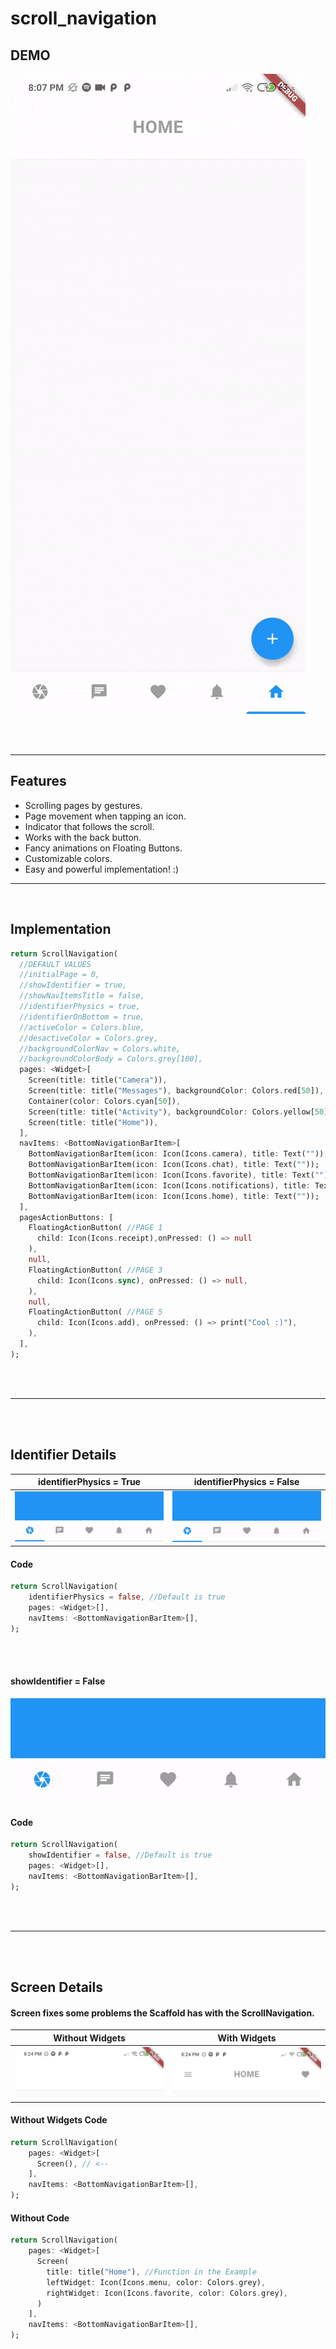 # scroll_navigation

## DEMO

![](assets/readme/demo.gif)

<br><br>

---

## Features

- Scrolling pages by gestures.
- Page movement when tapping an icon.
- Indicator that follows the scroll.
- Works with the back button.
- Fancy animations on Floating Buttons.
- Customizable colors.
- Easy and powerful implementation! :)

---

<br>

## Implementation

```dart
return ScrollNavigation(
  //DEFAULT VALUES
  //initialPage = 0,
  //showIdentifier = true,
  //showNavItemsTitle = false,
  //identifierPhysics = true,
  //identifierOnBottom = true,
  //activeColor = Colors.blue,
  //desactiveColor = Colors.grey,
  //backgroundColorNav = Colors.white,
  //backgroundColorBody = Colors.grey[100],
  pages: <Widget>[
    Screen(title: title("Camera")),
    Screen(title: title("Messages"), backgroundColor: Colors.red[50]),
    Container(color: Colors.cyan[50]),
    Screen(title: title("Activity"), backgroundColor: Colors.yellow[50]),
    Screen(title: title("Home")),
  ],
  navItems: <BottomNavigationBarItem>[
    BottomNavigationBarItem(icon: Icon(Icons.camera), title: Text(""));
    BottomNavigationBarItem(icon: Icon(Icons.chat), title: Text(""));
    BottomNavigationBarItem(icon: Icon(Icons.favorite), title: Text(""));
    BottomNavigationBarItem(icon: Icon(Icons.notifications), title: Text(""));
    BottomNavigationBarItem(icon: Icon(Icons.home), title: Text(""));
  ],
  pagesActionButtons: [
    FloatingActionButton( //PAGE 1
      child: Icon(Icons.receipt),onPressed: () => null
    ),
    null,
    FloatingActionButton( //PAGE 3
      child: Icon(Icons.sync), onPressed: () => null,
    ),
    null,
    FloatingActionButton( //PAGE 5
      child: Icon(Icons.add), onPressed: () => print("Cool :)"),
    ),
  ],
);
```

<br><br>

---

<br><br>

## Identifier Details

|           identifierPhysics = True            |           identifierPhysics = False            |
| :-------------------------------------------: | :--------------------------------------------: |
| ![](assets/readme/indentifierPhysicsTrue.gif) | ![](assets/readme/indentifierPhysicsFalse.gif) |

#### Code

```dart
return ScrollNavigation(
    identifierPhysics = false, //Default is true
    pages: <Widget>[],
    navItems: <BottomNavigationBarItem>[],
);
```

<br><br>

#### showIdentifier = False

![](assets/readme/showIdentifierFalse.gif)

#### Code

```dart
return ScrollNavigation(
    showIdentifier = false, //Default is true
    pages: <Widget>[],
    navItems: <BottomNavigationBarItem>[],
);
```

<br><br>

---

<br><br>

## Screen Details

#### Screen fixes some problems the Scaffold has with the ScrollNavigation.

|               Without Widgets               |               With Widgets               |
| :-----------------------------------------: | :--------------------------------------: |
| ![](assets/readme/screenWithoutWidgets.jpg) | ![](assets/readme/screenWithWidgets.jpg) |

#### Without Widgets Code

```dart
return ScrollNavigation(
    pages: <Widget>[
      Screen(), // <--
    ],
    navItems: <BottomNavigationBarItem>[],
);
```

#### Without Code

```dart
return ScrollNavigation(
    pages: <Widget>[
      Screen(
        title: title("Home"), //Function in the Example
        leftWidget: Icon(Icons.menu, color: Colors.grey),
        rightWidget: Icon(Icons.favorite, color: Colors.grey),
      )
    ],
    navItems: <BottomNavigationBarItem>[],
);
```
